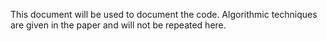 This document will be used to document the code. Algorithmic techniques are given in the paper and will not be repeated here. 
